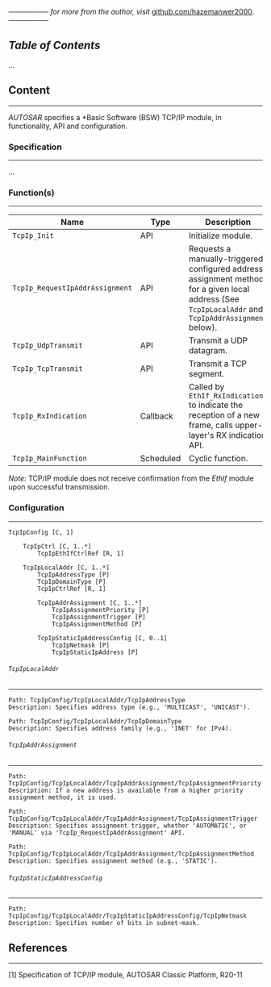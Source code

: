 ──────── *for more from the author, visit* [github.com/hazemanwer2000](https://github.com/hazemanwer2000). ────────
## *Table of Contents*
...
## Content
---
*AUTOSAR* specifies a *Basic Software (BSW) TCP/IP module, in functionality, API and configuration.
### Specification
---
...
### Function(s)
---

| Name                            | Type      | Description                                                                                                                                           |
| ------------------------------- | --------- | ----------------------------------------------------------------------------------------------------------------------------------------------------- |
| `TcpIp_Init`                    | API       | Initialize module.                                                                                                                                    |
| `TcpIp_RequestIpAddrAssignment` | API       | Requests a manually-triggered, configured address assignment method for a given local address (See `TcpIpLocalAddr` and `TcpIpAddrAssignment` below). |
| `TcpIp_UdpTransmit`             | API       | Transmit a UDP datagram.                                                                                                                              |
| `TcpIp_TcpTransmit`             | API       | Transmit a TCP segment.                                                                                                                               |
| `TcpIp_RxIndication`            | Callback  | Called by `EthIf_RxIndication` to indicate the reception of a new frame, calls upper-layer's RX indication API.                                       |
| `TcpIp_MainFunction`            | Scheduled | Cyclic function.                                                                                                                                      |

*Note:* TCP/IP module does not receive confirmation from the *EthIf* module upon successful transmission.
### Configuration
---
```
TcpIpConfig [C, 1]

	TcpIpCtrl [C, 1..*]
		TcpIpEthIfCtrlRef [R, 1]

	TcpIpLocalAddr [C, 1..*]
		TcpIpAddressType [P]
		TcpIpDomainType [P]
		TcpIpCtrlRef [R, 1]

		TcpIpAddrAssignment [C, 1..*]
			TcpIpAssignmentPriority [P]
			TcpIpAssignmentTrigger [P]
			TcpIpAssignmentMethod [P]

		TcpIpStaticIpAddressConfig [C, 0..1]
			TcpIpNetmask [P]
			TcpIpStaticIpAddress [P]
```
###### `TcpIpLocalAddr`
---
```
Path: TcpIpConfig/TcpIpLocalAddr/TcpIpAddressType
Description: Specifies address type (e.g., 'MULTICAST', 'UNICAST').
```

```
Path: TcpIpConfig/TcpIpLocalAddr/TcpIpDomainType
Description: Specifies address family (e.g., 'INET' for IPv4).
```
###### `TcpIpAddrAssignment`
---
```
Path: TcpIpConfig/TcpIpLocalAddr/TcpIpAddrAssignment/TcpIpAssignmentPriority
Description: If a new address is available from a higher priority assignment method, it is used.
```

```
Path: TcpIpConfig/TcpIpLocalAddr/TcpIpAddrAssignment/TcpIpAssignmentTrigger
Description: Specifies assignment trigger, whether 'AUTOMATIC', or 'MANUAL' via 'TcpIp_RequestIpAddrAssignment' API.
```

```
Path: TcpIpConfig/TcpIpLocalAddr/TcpIpAddrAssignment/TcpIpAssignmentMethod
Description: Specifies assignment method (e.g., 'STATIC').
```
###### `TcpIpStaticIpAddressConfig`
---
```
Path: TcpIpConfig/TcpIpLocalAddr/TcpIpStaticIpAddressConfig/TcpIpNetmask
Description: Specifies number of bits in subnet-mask.
```
## References
---
[1] Specification of TCP/IP module, AUTOSAR Classic Platform, R20-11